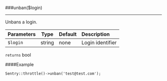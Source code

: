 <a id="unban"></a>
###unban($login)

----------

Unbans a login.

Parameters                   | Type            | Default       | Description
:--------------------------- | :-------------: | :------------ | :--------------
`$login`                     | string          | none          | Login identifier

`returns` bool

####Example

	Sentry::throttle()->unban('test@test.com');